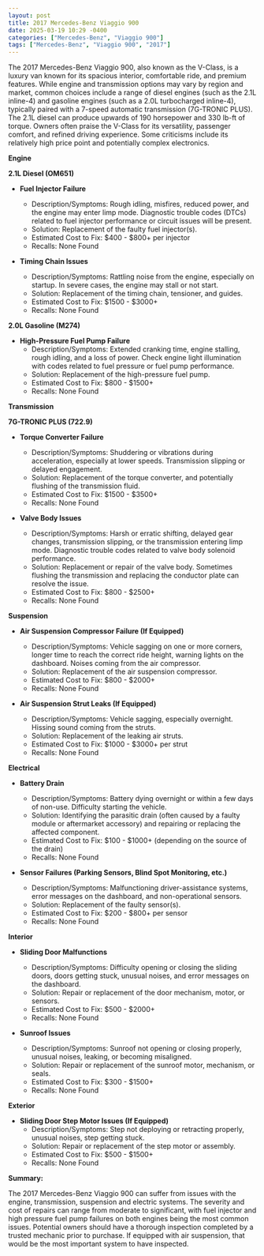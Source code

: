 ```yaml
---
layout: post
title: 2017 Mercedes-Benz Viaggio 900
date: 2025-03-19 10:29 -0400
categories: ["Mercedes-Benz", "Viaggio 900"]
tags: ["Mercedes-Benz", "Viaggio 900", "2017"]
---
```

The 2017 Mercedes-Benz Viaggio 900, also known as the V-Class, is a luxury van known for its spacious interior, comfortable ride, and premium features. While engine and transmission options may vary by region and market, common choices include a range of diesel engines (such as the 2.1L inline-4) and gasoline engines (such as a 2.0L turbocharged inline-4), typically paired with a 7-speed automatic transmission (7G-TRONIC PLUS). The 2.1L diesel can produce upwards of 190 horsepower and 330 lb-ft of torque. Owners often praise the V-Class for its versatility, passenger comfort, and refined driving experience. Some criticisms include its relatively high price point and potentially complex electronics.

**Engine**

**2.1L Diesel (OM651)**

*   **Fuel Injector Failure**
    *   Description/Symptoms: Rough idling, misfires, reduced power, and the engine may enter limp mode. Diagnostic trouble codes (DTCs) related to fuel injector performance or circuit issues will be present.
    *   Solution: Replacement of the faulty fuel injector(s).
    *   Estimated Cost to Fix: $400 - $800+ per injector
    *   Recalls: None Found

*   **Timing Chain Issues**
    *   Description/Symptoms: Rattling noise from the engine, especially on startup. In severe cases, the engine may stall or not start.
    *   Solution: Replacement of the timing chain, tensioner, and guides.
    *   Estimated Cost to Fix: $1500 - $3000+
    *   Recalls: None Found

**2.0L Gasoline (M274)**

*   **High-Pressure Fuel Pump Failure**
    *   Description/Symptoms: Extended cranking time, engine stalling, rough idling, and a loss of power. Check engine light illumination with codes related to fuel pressure or fuel pump performance.
    *   Solution: Replacement of the high-pressure fuel pump.
    *   Estimated Cost to Fix: $800 - $1500+
    *   Recalls: None Found

**Transmission**

**7G-TRONIC PLUS (722.9)**

*   **Torque Converter Failure**
    *   Description/Symptoms: Shuddering or vibrations during acceleration, especially at lower speeds. Transmission slipping or delayed engagement.
    *   Solution: Replacement of the torque converter, and potentially flushing of the transmission fluid.
    *   Estimated Cost to Fix: $1500 - $3500+
    *   Recalls: None Found

*   **Valve Body Issues**
    *   Description/Symptoms: Harsh or erratic shifting, delayed gear changes, transmission slipping, or the transmission entering limp mode. Diagnostic trouble codes related to valve body solenoid performance.
    *   Solution: Replacement or repair of the valve body. Sometimes flushing the transmission and replacing the conductor plate can resolve the issue.
    *   Estimated Cost to Fix: $800 - $2500+
    *   Recalls: None Found

**Suspension**

*   **Air Suspension Compressor Failure (If Equipped)**
    *   Description/Symptoms: Vehicle sagging on one or more corners, longer time to reach the correct ride height, warning lights on the dashboard. Noises coming from the air compressor.
    *   Solution: Replacement of the air suspension compressor.
    *   Estimated Cost to Fix: $800 - $2000+
    *   Recalls: None Found

*   **Air Suspension Strut Leaks (If Equipped)**
    *   Description/Symptoms: Vehicle sagging, especially overnight. Hissing sound coming from the struts.
    *   Solution: Replacement of the leaking air struts.
    *   Estimated Cost to Fix: $1000 - $3000+ per strut
    *   Recalls: None Found

**Electrical**

*   **Battery Drain**
    *   Description/Symptoms: Battery dying overnight or within a few days of non-use. Difficulty starting the vehicle.
    *   Solution: Identifying the parasitic drain (often caused by a faulty module or aftermarket accessory) and repairing or replacing the affected component.
    *   Estimated Cost to Fix: $100 - $1000+ (depending on the source of the drain)
    *   Recalls: None Found

*   **Sensor Failures (Parking Sensors, Blind Spot Monitoring, etc.)**
    *   Description/Symptoms: Malfunctioning driver-assistance systems, error messages on the dashboard, and non-operational sensors.
    *   Solution: Replacement of the faulty sensor(s).
    *   Estimated Cost to Fix: $200 - $800+ per sensor
    *   Recalls: None Found

**Interior**

*   **Sliding Door Malfunctions**
    *   Description/Symptoms: Difficulty opening or closing the sliding doors, doors getting stuck, unusual noises, and error messages on the dashboard.
    *   Solution: Repair or replacement of the door mechanism, motor, or sensors.
    *   Estimated Cost to Fix: $500 - $2000+
    *   Recalls: None Found

*   **Sunroof Issues**
    *   Description/Symptoms: Sunroof not opening or closing properly, unusual noises, leaking, or becoming misaligned.
    *   Solution: Repair or replacement of the sunroof motor, mechanism, or seals.
    *   Estimated Cost to Fix: $300 - $1500+
    *   Recalls: None Found

**Exterior**

*   **Sliding Door Step Motor Issues (If Equipped)**
    *   Description/Symptoms: Step not deploying or retracting properly, unusual noises, step getting stuck.
    *   Solution: Repair or replacement of the step motor or assembly.
    *   Estimated Cost to Fix: $500 - $1500+
    *   Recalls: None Found

**Summary:**

The 2017 Mercedes-Benz Viaggio 900 can suffer from issues with the engine, transmission, suspension and electric systems. The severity and cost of repairs can range from moderate to significant, with fuel injector and high pressure fuel pump failures on both engines being the most common issues. Potential owners should have a thorough inspection completed by a trusted mechanic prior to purchase. If equipped with air suspension, that would be the most important system to have inspected.

